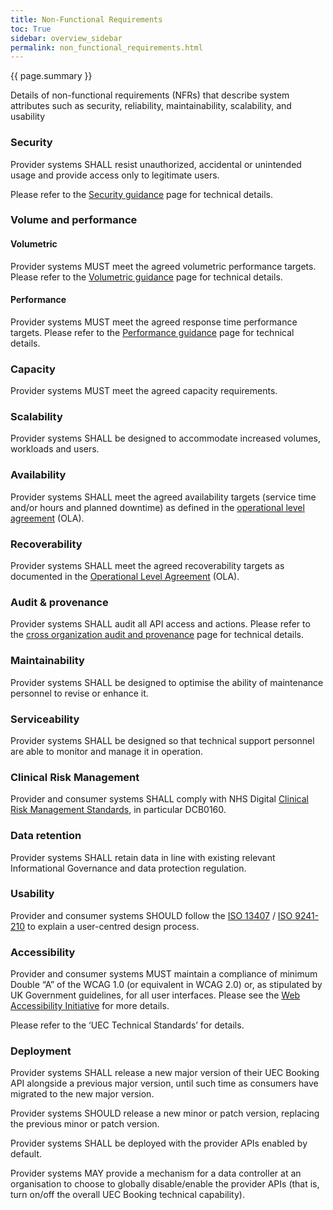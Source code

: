 ```yaml
---
title: Non-Functional Requirements
toc: True
sidebar: overview_sidebar
permalink: non_functional_requirements.html
---
```


{{ page.summary }}

Details of non-functional requirements (NFRs) that describe system attributes such as security, reliability, maintainability, scalability, and usability

### Security 
Provider systems SHALL resist unauthorized, accidental or unintended usage and provide access only to legitimate users. 

Please refer to the [Security guidance](security_guidance.html) page for technical details. 

### Volume and performance 

 #### Volumetric 
 Provider systems MUST meet the agreed volumetric performance targets. 
 Please refer to the [Volumetric guidance](volumetric_guidance.html) page for technical details. 

 #### Performance 
 Provider systems MUST meet the agreed response time performance targets. 
 Please refer to the [Performance guidance](performance_guidance.html) page for technical details. 

### Capacity 
Provider systems MUST meet the agreed capacity requirements. 

### Scalability 
Provider systems SHALL be designed to accommodate increased volumes, workloads and users. 

### Availability 
Provider systems SHALL meet the agreed availability targets (service time and/or hours and planned downtime) as defined in the [operational level agreement](ola.html) (OLA). 

### Recoverability 
Provider systems SHALL meet the agreed recoverability targets as documented in the [Operational Level Agreement](ola.html) (OLA). 

### Audit & provenance 
Provider systems SHALL audit all API access and actions. 
Please refer to the [cross organization audit and provenance](audit.html) page for technical details. 

### Maintainability 
Provider systems SHALL be designed to optimise the ability of maintenance personnel to revise or enhance it. 

### Serviceability 
Provider systems SHALL be designed so that technical support personnel are able to monitor and manage it in operation. 

### Clinical Risk Management
Provider and consumer systems SHALL comply with NHS Digital [Clinical Risk Management Standards](https://digital.nhs.uk/services/solution-assurance/the-clinical-safety-team/clinical-risk-management-standards), in particular DCB0160.

### Data retention 
Provider systems SHALL retain data in line with existing relevant Informational Governance and data protection regulation. 

### Usability 
Provider and consumer systems SHOULD follow the [ISO 13407](https://www.iso.org/standard/21197.html) / [ISO 9241-210](https://www.iso.org/standard/52075.html) to explain a user-centred design process. 

### Accessibility 
Provider and consumer systems MUST maintain a compliance of minimum Double “A” of the WCAG 1.0 (or equivalent in WCAG 2.0) or, as stipulated by UK Government guidelines, for all user interfaces. Please see the [Web Accessibility Initiative](https://www.w3.org/WAI/) for more details. 

Please refer to the ‘UEC Technical Standards’ for details. 

### Deployment 
Provider systems SHALL release a new major version of their UEC Booking API alongside a previous major version, until such time as consumers have migrated to the new major version. 

Provider systems SHOULD release a new minor or patch version, replacing the previous minor or patch version. 

Provider systems SHALL be deployed with the provider APIs enabled by default. 

Provider systems MAY provide a mechanism for a data controller at an organisation to choose to globally disable/enable the provider APIs (that is, turn on/off the overall UEC Booking technical capability). 
